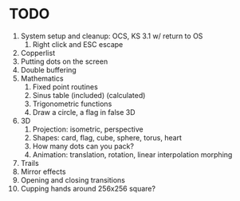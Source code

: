 # TODO

1. System setup and cleanup: OCS, KS 3.1 w/ return to OS
   1. Right click and ESC escape
2. Copperlist
3. Putting dots on the screen
4. Double buffering
5. Mathematics
   1. Fixed point routines
   2. Sinus table (included) (calculated)
   3. Trigonometric functions
   4. Draw a circle, a flag in false 3D
6. 3D
   1. Projection: isometric, perspective
   2. Shapes: card, flag, cube, sphere, torus, heart
   3. How many dots can you pack?
   4. Animation: translation, rotation,
      linear interpolation morphing
7. Trails
8. Mirror effects
9. Opening and closing transitions
10. Cupping hands around 256x256 square?

